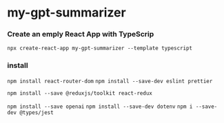 # my-gpt-summarizer

### Create an emply React App with TypeScrip

`npx create-react-app my-gpt-summarizer --template typescript`

### install

`npm install react-router-dom`
`npm install --save-dev eslint prettier`

`npm install --save @reduxjs/toolkit react-redux`

`npm install --save openai`
`npm install --save-dev dotenv`
`npm i --save-dev @types/jest`
